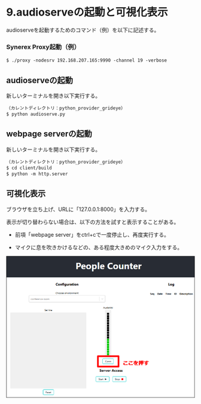 # 9.audioserveの起動と可視化表示

audioserveを起動するためのコマンド（例）を以下に記述する。

### Synerex Proxy起動（例）

```
$ ./proxy -nodesrv 192.168.207.165:9990 -channel 19 -verbose
```



## audioserveの起動

新しいターミナルを開き以下実行する。

```
（カレントディレクトリ：python_provider_grideye）
$ python audioserve.py
```



## webpage serverの起動

新しいターミナルを開き以下実行する。

```
（カレントディレクトリ：python_provider_grideye）
$ cd client/build
$ python -m http.server
```



## 可視化表示

ブラウザを立ち上げ、URLに「127.0.0.1:8000」を入力する。

表示が切り替わらない場合は、以下の方法を試すと表示することがある。

- 前項「webpage server」をctrl+cで一度停止し、再度実行する。

- マイクに息を吹きかけるなどの、ある程度大きめのマイク入力をする。

  

![img](../img/0900/browse.png)
